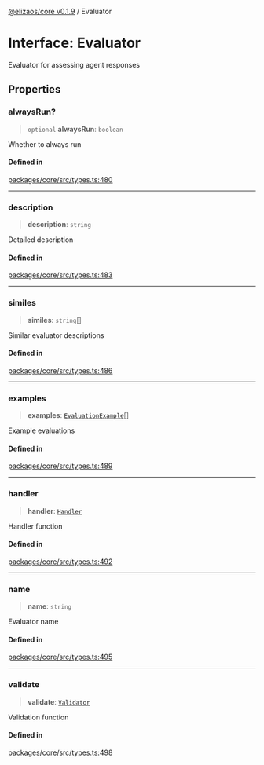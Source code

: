 [@elizaos/core v0.1.9](../index.md) / Evaluator

# Interface: Evaluator

Evaluator for assessing agent responses

## Properties

### alwaysRun?

> `optional` **alwaysRun**: `boolean`

Whether to always run

#### Defined in

[packages/core/src/types.ts:480](https://github.com/abilmansuryeshmuratov/tutorial_agent/blob/main/packages/core/src/types.ts#L480)

***

### description

> **description**: `string`

Detailed description

#### Defined in

[packages/core/src/types.ts:483](https://github.com/abilmansuryeshmuratov/tutorial_agent/blob/main/packages/core/src/types.ts#L483)

***

### similes

> **similes**: `string`[]

Similar evaluator descriptions

#### Defined in

[packages/core/src/types.ts:486](https://github.com/abilmansuryeshmuratov/tutorial_agent/blob/main/packages/core/src/types.ts#L486)

***

### examples

> **examples**: [`EvaluationExample`](EvaluationExample.md)[]

Example evaluations

#### Defined in

[packages/core/src/types.ts:489](https://github.com/abilmansuryeshmuratov/tutorial_agent/blob/main/packages/core/src/types.ts#L489)

***

### handler

> **handler**: [`Handler`](../type-aliases/Handler.md)

Handler function

#### Defined in

[packages/core/src/types.ts:492](https://github.com/abilmansuryeshmuratov/tutorial_agent/blob/main/packages/core/src/types.ts#L492)

***

### name

> **name**: `string`

Evaluator name

#### Defined in

[packages/core/src/types.ts:495](https://github.com/abilmansuryeshmuratov/tutorial_agent/blob/main/packages/core/src/types.ts#L495)

***

### validate

> **validate**: [`Validator`](../type-aliases/Validator.md)

Validation function

#### Defined in

[packages/core/src/types.ts:498](https://github.com/abilmansuryeshmuratov/tutorial_agent/blob/main/packages/core/src/types.ts#L498)

